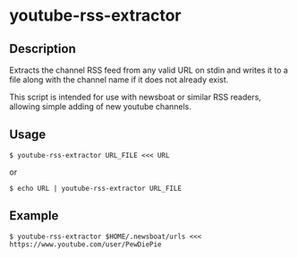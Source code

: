 # youtube-rss-extractor

## Description
Extracts the channel RSS feed from any valid URL on stdin and writes it to a file along with the channel name if it does not already exist.

This script is intended for use with newsboat or similar RSS readers, allowing simple adding of new youtube channels.

## Usage

    $ youtube-rss-extractor URL_FILE <<< URL

or

    $ echo URL | youtube-rss-extractor URL_FILE

## Example

    $ youtube-rss-extractor $HOME/.newsboat/urls <<< https://www.youtube.com/user/PewDiePie 
